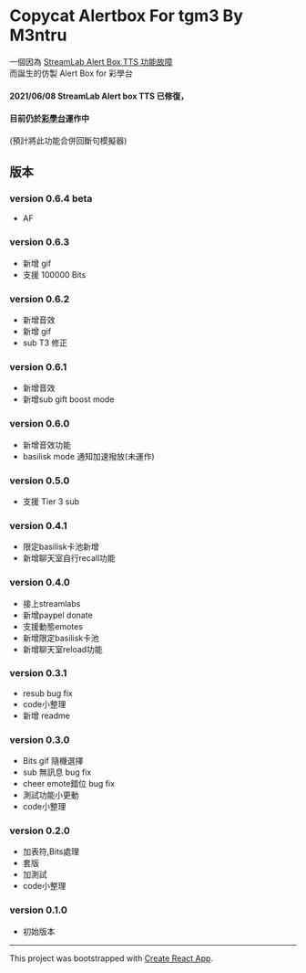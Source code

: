 # Copycat Alertbox For tgm3 By M3ntru

一個因為 [StreamLab Alert Box TTS 功能故障](https://hackmd.io/@M3ntru/AlertBoxIssue)  
而誕生的仿製 Alert Box for 彩學台

#### 2021/06/08 StreamLab Alert box TTS 已修復，
#### 目前仍於[彩學台](https://www.twitch.tv/tetristhegrandmaster3)運作中

(預計將此功能合併回斷句模擬器)

## 版本

### version 0.6.4 beta
- AF

### version 0.6.3
- 新增 gif
- 支援 100000 Bits

### version 0.6.2
- 新增音效
- 新增 gif
- sub T3 修正

### version 0.6.1
- 新增音效
- 新增sub gift boost mode

### version 0.6.0
- 新增音效功能
- basilisk mode 通知加速撥放(未運作)

### version 0.5.0
- 支援 Tier 3 sub

### version 0.4.1
- 限定basilisk卡池新增
- 新增聊天室自行recall功能

### version 0.4.0
- 接上streamlabs
- 新增paypel donate
- 支援動態emotes
- 新增限定basilisk卡池
- 新增聊天室reload功能


### version 0.3.1 
- resub bug fix
- code小整理
- 新增 readme 

### version 0.3.0 
- Bits gif 隨機選擇
- sub 無訊息 bug fix
- cheer emote錯位 bug fix
- 測試功能小更動
- code小整理

### version 0.2.0 
- 加表符,Bits處理
- 套版
- 加測試
- code小整理

### version 0.1.0 
- 初始版本

-------------------------

This project was bootstrapped with [Create React App](https://github.com/facebook/create-react-app).

